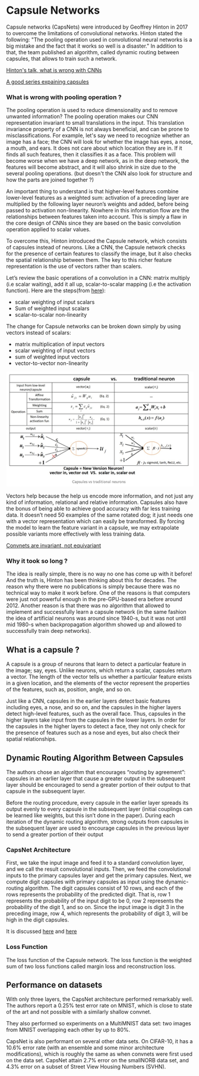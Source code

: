 # Capsule Networks
Capsule networks (CapsNets) were introduced by Geoffrey Hinton in 2017 to overcome the limitations of convolutional networks.
Hinton stated the following: "The pooling operation used in convolutional neural networks is a big mistake and the fact that it works so well is a disaster."
In addition to that, the team published an algorithm, called dynamic routing between capsules, that allows to train such a network.

[Hinton's talk, what is wrong with CNNs](https://www.youtube.com/watch?v=rTawFwUvnLE&feature=youtu.be)

[A good series expaining capsules](https://medium.com/ai%C2%B3-theory-practice-business/understanding-hintons-capsule-networks-part-i-intuition-b4b559d1159b)

### What is wrong with pooling operation ?
The pooling operation is used to reduce dimensionality and to remove unwanted information? The pooling
operation makes our CNN representation invariant to small translations in the input. This translation invariance property of a CNN is not always beneficial, 
and can be prone to misclassifications. For example, let's say we need to recognize whether an image has a face; the CNN will look for whether the image has eyes,
a nose, a mouth, and ears. It does not care about which location they are in. If it finds all such features, then it classifies it as a face. This problem will 
become worse when we have a deep network, as in the deep network, the features will become abstract, and it will also shrink in size due to the several pooling 
operations. (but doesn't the CNN also look for structure and how the parts are joined together ?)

An important thing to understand is that higher-level features combine lower-level features as a weighted sum: activation of a preceding layer are multiplied by
the following layer neuron’s weights and added, before being passed to activation non-linearity. Nowhere in this information flow are the relationships between 
features taken into account. This is simply a flaw in the core design of CNNs since they are based on the basic convolution operation applied to scalar values.

To overcome this, Hinton introduced the Capsule network, which consists of capsules instead of neurons. Like a CNN, the Capsule network checks for the presence of
certain features to classify the image, but it also checks the spatial relationship between them. The key to this richer feature representation is the use of 
vectors rather than scalers. 

Let’s review the basic operations of a convolution in a CNN: matrix multiply (i.e scalar waiting), add it all up, scalar-to-scalar mapping (i.e the activation 
function). Here are the steps(from [here](https://towardsdatascience.com/a-simple-and-intuitive-explanation-of-hintons-capsule-networks-b59792ad46b1)):
- scalar weighting of input scalars
- Sum of weighted input scalars
- scalar-to-scalar non-linearity

The change for Capsule networks can be broken down simply by using vectors instead of scalars:
- matrix multiplication of input vectors
- scalar weighting of input vectors
- sum of weighted input vectors
- vector-to-vector non-linearity

![capsule networks](./images/capsule-networks.jpeg)

Vectors help because the help us encode more information, and not just any kind of information, relational and relative information.
Capsules also have the bonus of being able to achieve good accuracy with far less training data. It doesn’t need 50 examples of the same rotated dog; it just needs one with a vector representation which can easily be transformed. By forcing the model to learn the feature variant in a capsule, we may extrapolate possible variants more effectively with less training data.

[Convnets are invariant, not equivariant](https://brandonmorris.dev/2017/11/16/dynamic-routing-between-capsules/)

### Why it took so long ?

The idea is really simple, there is no way no one has come up with it before! And the truth is, Hinton has been thinking about this for decades. The reason why there were no publications is simply because there was no technical way to make it work before. One of the reasons is that computers were just not powerful enough in the pre-GPU-based era before around 2012. Another reason is that there was no algorithm that allowed to implement and successfully learn a capsule network (in the same fashion the idea of artificial neurons was around since 1940-s, but it was not until mid 1980-s when backpropagation algorithm showed up and allowed to successfully train deep networks).

## What is a capsule ?
A capsule is a group of neurons that learn to detect a particular feature in the image; say, eyes. Unlike neurons, which return a scalar, capsules return a vector.
The length of the vector tells us whether a particular feature exists in a given location, and the elements of the vector represent the properties of the features,
such as, position, angle, and so on.

Just like a CNN, capsules in the earlier layers detect basic features including eyes, a nose, and so on, and the capsules in the higher layers detect high-level 
features, such as the overall face. Thus, capsules in the higher layers take input from the capsules in the lower layers. In order for the capsules in the higher 
layers to detect a face, they not only check for the presence of features such as a nose and eyes, but also check their spatial relationships.

##  Dynamic Routing Algorithm Between Capsules
The authors chose an algorithm that encourages “routing by agreement”: capsules in an earlier layer that cause a greater output in the subsequent layer should be encouraged to send a greater portion of their output to that capsule in the subsequent layer.

Before the routing procedure, every capsule in the earlier layer spreads its output evenly to every capsule in the subsequent layer (initial couplings can be learned like weights, but this isn’t done in the paper). During each iteration of the dynamic routing algorithm, strong outputs from capsules in the subsequent layer are used to encourage capsules in the previous layer to send a greater portion of their output

### CapsNet Architecture
First, we take the input image and feed it to a standard convolution layer, and we call the result convolutional inputs. Then, we feed the convolutional inputs to the primary capsules layer and get the primary capsules. Next, we compute digit capsules with primary capsules as input using the dynamic-routing algorithm.
The digit capsules consist of 10 rows, and each of the rows represents the probability of the predicted digit. That is, row 1 represents the probability of the input digit to be 0, row 2 represents the probability of the digit 1, and so on. Since the input image is digit 3 in the preceding image, row 4, which represents the probability of digit 3, will be high in the digit capsules.

It is discussed [here](https://pechyonkin.me/capsules-4/) and [here](https://brandonmorris.dev/2017/11/16/dynamic-routing-between-capsules/)

### Loss Function
The loss function of the Capsule network. The loss function is the weighted sum of two loss functions called margin loss and reconstruction loss.

## Performance on datasets
With only three layers, the CapsNet architecture performed remarkably well. The authors report a 0.25% test error rate on MNIST, which is close to state of the art and not possible with a similarly shallow convnet.

They also performed so experiments on a MultiMNIST data set: two images from MNIST overlapping each other by up to 80%.

CapsNet is also performant on several other data sets. On CIFAR-10, it has a 10.6% error rate (with an ensemble and some minor architecture modifications), which is roughly the same as when convnets were first used on the data set. CapsNet attain 2.7% error on the smallNORB data set, and 4.3% error on a subset of Street View Housing Numbers (SVHN).
